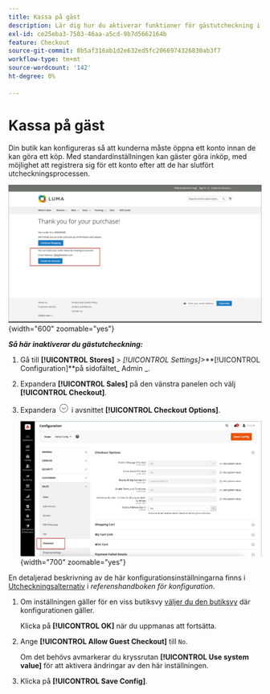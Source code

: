 ```yaml
---
title: Kassa på gäst
description: Lär dig hur du aktiverar funktioner för gästutcheckning i din butik.
exl-id: ce25eba3-7503-46aa-a5cd-9b7d5662164b
feature: Checkout
source-git-commit: 8b5af316ab1d2e632ed5fc2066974326830ab3f7
workflow-type: tm+mt
source-wordcount: '142'
ht-degree: 0%

---
```


# Kassa på gäst

Din butik kan konfigureras så att kunderna måste öppna ett konto innan de kan göra ett köp. Med standardinställningen kan gäster göra inköp, med möjlighet att registrera sig för ett konto efter att de har slutfört utcheckningsprocessen.

![Lumaarkivet visar Checka ut som gäst](./assets/storefront-checkout-as-guest.png){width="600" zoomable="yes"}

**_Så här inaktiverar du gästutcheckning:_**

1. Gå till **[!UICONTROL Stores]** > _[!UICONTROL Settings]_>**[!UICONTROL Configuration]**på sidofältet_ Admin _.

1. Expandera **[!UICONTROL Sales]** på den vänstra panelen och välj **[!UICONTROL Checkout]**.

1. Expandera ![Expansionsväljaren](../assets/icon-display-expand.png) i avsnittet **[!UICONTROL Checkout Options]**.

   ![Utcheckningsalternativ utökade på konfigurationssidan](./assets/checkout-checkout-options.png){width="700" zoomable="yes"}

En detaljerad beskrivning av de här konfigurationsinställningarna finns i [Utcheckningsalternativ](../configuration-reference/sales/checkout.md#checkout-options) i _referenshandboken för konfiguration_.

1. Om inställningen gäller för en viss butiksvy [väljer du den butiksvy](../configuration-reference/scope-change.md#set-the-scope) där konfigurationen gäller.

   Klicka på **[!UICONTROL OK]** när du uppmanas att fortsätta.

1. Ange **[!UICONTROL Allow Guest Checkout]** till `No`.

   Om det behövs avmarkerar du kryssrutan **[!UICONTROL Use system value]** för att aktivera ändringar av den här inställningen.

1. Klicka på **[!UICONTROL Save Config]**.
